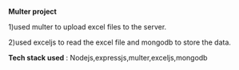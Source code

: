 **Multer project**

1)used multer to upload excel files to the server.

2)used exceljs to read the excel file and mongodb to store the data.

**Tech stack used** : Nodejs,expressjs,multer,exceljs,mongodb
